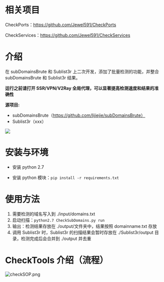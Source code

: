 # 相关项目

CheckPorts：https://github.com/Jewel591/CheckPorts

CheckServices：https://github.com/Jewel591/CheckServices

# 介绍
在 subDomainsBrute 和 Sublist3r 上二次开发，添加了批量检测的功能，并整合 subDomainsBrute 和 Sublist3r 结果。

**运行之前请打开 SSR/VPN/V2Ray 全局代理，可以显著提高检测速度和结果的准确性**

**源项目:**
- subDomainsBrute（https://github.com/lijiejie/subDomainsBrute）
- Sublist3r（xxx）

![](images/ChecksubDomains.png)


# 安装与环境
- 安装 python 2.7

- 安装 python 模块：`pip install -r requirements.txt`


# 使用方法
1. 需要检测的域名写入到 ./input/domains.txt 
2. 启动扫描：`python2.7 CheckSubDomains.py run`
3. 输出：检测结果存放在 ./output/文件夹中，结果按照 domainname.txt 存放
4. 调用 Sublist3r 时，Sublist3r 的扫描结果会暂时存放在 ./Sublist3r/output 目录，检测完成后会合并到 ./output 并去重


# CheckTools 介绍（流程）

![checkSOP.png](https://i.loli.net/2019/10/14/RYdcAXeLZMaJrFu.png)
